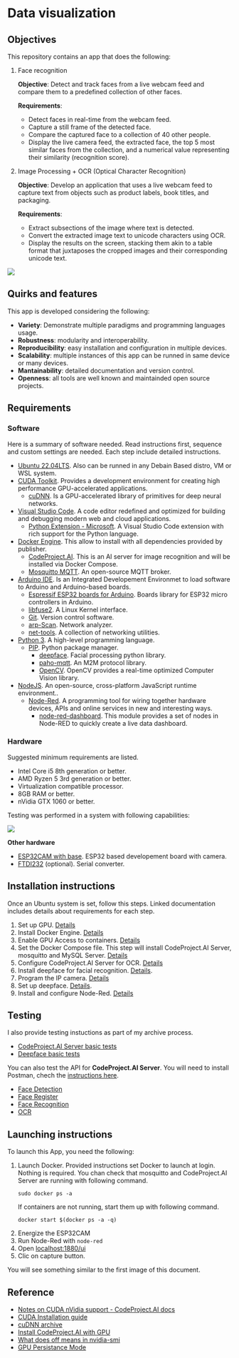 # Data visualization

## Objectives

This repository contains an app that does the following:

1. Face recognition
    
    **Objective**: Detect and track faces from a live webcam feed and compare them to a predefined collection of other faces.

    **Requirements**:
    - Detect faces in real-time from the webcam feed.
    - Capture a still frame of the detected face.
    - Compare the captured face to a collection of 40 other people.
    - Display the live camera feed, the extracted face, the top 5 most similar faces from the collection, and a numerical value representing their similarity (recognition score).

2. Image Processing + OCR (Optical Character Recognition)

    **Objective**: Develop an application that uses a live webcam feed to capture text from objects such as product labels, book titles, and packaging.

    **Requirements**:
    - Extract subsections of the image where text is detected.
    - Convert the extracted image text to unicode characters using OCR. 
    - Display the results on the screen, stacking them akin to a table format that juxtaposes the cropped images and their corresponding unicode text.

![](https://github.com/hugoescalpelo/data-visualization/blob/main/Images/Screenshot%20from%202023-10-18%2000-03-32.png?raw=true) 

## Quirks and features

This app is developed considering the following:
- **Variety**: Demonstrate multiple paradigms and programming languages usage.
- **Robustness**: modularity and interoperability.
- **Reproducibility**: easy installation and configuration in multiple devices.
- **Scalability**: multiple instances of this app can be runned in same device or many devices.
- **Mantainability**: detailed documentation and version control.
- **Openness**: all tools are well known and maintainded open source projects.

## Requirements

### Software
Here is a summary of software needed. Read instructions first, sequence and custom settings are needed. Each step include detailed instructions.

- [Ubuntu 22.04LTS](https://ubuntu.com/download/desktop). Also can be runned in any Debain Based distro, VM or WSL system.
- [CUDA Toolkit](https://developer.nvidia.com/cuda-toolkit). Provides a development environment for creating high performance GPU-accelerated applications.
    - [cuDNN](https://developer.nvidia.com/cudnn).  Is a GPU-accelerated library of primitives for deep neural networks.
- [Visual Studio Code](https://code.visualstudio.com/). A code editor redefined and optimized for building and debugging modern web and cloud applications.
    - [Python Extension - Microsoft](https://github.com/Microsoft/vscode-python). A Visual Studio Code extension with rich support for the Python language.
- [Docker Engine](https://docs.docker.com/engine/install/ubuntu/). This allow to install with all dependencies provided by publisher.
    - [CodeProject.AI](https://hub.docker.com/r/codeproject/ai-server). This is an AI server for image recognition and will be installed via Docker Compose.
    - [Mosquitto MQTT](https://mosquitto.org/). An open-source MQTT broker.
- [Arduino IDE](https://www.arduino.cc/en/software). Is an Integrated Developement Environmet to load software to Arduino and Arduino-based boards.
    - [Espressif ESP32 boards for Arduino](https://github.com/espressif/arduino-esp32). Boards library for ESP32 micro controllers in Arduino.
    - [libfuse2](https://software.opensuse.org/package/libfuse2). A Linux Kernel interface.
    - [Git](https://git-scm.com/). Version control software.
    - [arp-Scan](https://linux.die.net/man/1/arp-scan). Network analyzer.
    - [net-tools](https://net-tools.sourceforge.io/). A collection of networking utilities.
- [Python 3](https://www.python.org/). A high-level programming language.
    - [PIP](https://pypi.org/project/pip/). Python package manager.
        - [deepface](https://github.com/serengil/deepface). Facial processing python library.
        - [paho-mqtt](https://pypi.org/project/paho-mqtt/). An M2M protocol library.
        - [OpenCV](https://opencv.org/). OpenCV provides a real-time optimized Computer Vision library.
- [NodeJS](https://nodejs.org/en). An open-source, cross-platform JavaScript runtime environment..
    - [Node-Red](https://nodered.org/). A programming tool for wiring together hardware devices, APIs and online services in new and interesting ways.
        - [node-red-dashboard](https://flows.nodered.org/node/node-red-dashboard). This module provides a set of nodes in Node-RED to quickly create a live data dashboard. 

### Hardware

Suggested minimum requirements are listed.

- Intel Core i5 8th generation or better.
- AMD Ryzen 5 3rd generation or better.
- Virtualization compatible processor.
- 8GB RAM or better.
- nVidia GTX 1060 or better.

Testing was performed in a system with following capabilities:

![](https://github.com/hugoescalpelo/data-visualization/blob/main/Images/Screenshot%20from%202023-10-12%2016-17-54.png?raw=true)

**Other hardware**
- [ESP32CAM with base](https://docs.ai-thinker.com/en/esp32-cam). ESP32 based developement board with camera.
- [FTDI232](https://ftdichip.com/) (optional). Serial converter. 

## Installation instructions

Once an Ubuntu system is set, follow this steps. Linked documentation includes details about requirements for each step.

1. Set up GPU. [Details](https://github.com/hugoescalpelo/data-visualization/blob/main/CUDA/cuda-toolkit-instructons.md)
2. Install Docker Engine. [Details](https://github.com/hugoescalpelo/data-visualization/blob/main/Docker/docker-documentation.md)
3. Enable GPU Access to containers. [Details](https://github.com/hugoescalpelo/data-visualization/blob/main/Docker/docker-gpu-documentation.md)
4. Set the Docker Compose file. This step will install CodeProject.AI Server, mosquitto and MySQL Server. [Details](https://github.com/hugoescalpelo/data-visualization/blob/main/Docker/docker-compose-documentation.md)
5. Configure CodeProject.AI Server for OCR. [Details]()
6. Install deepface for facial recognition. [Details](https://github.com/hugoescalpelo/data-visualization/blob/main/deepface/deepface-documentation.md).
7. Program the IP camera. [Details](https://github.com/hugoescalpelo/data-visualization/blob/main/ESP32CAM/video-server-documentation.md)
8. Set up deepface. [Details](https://github.com/hugoescalpelo/data-visualization/blob/main/deepface/deepface-documentation.md).
9. Install and configure Node-Red. [Details](https://github.com/hugoescalpelo/data-visualization/blob/main/NodeRed/node-red-documentation.md)
 

## Testing
I also provide testing instuctions as part of my archive process.

- [CodeProject.AI Server basic tests](https://github.com/hugoescalpelo/data-visualization/blob/main/CodeProject.AI/basic-testing.md)
- [Deepface basic tests](https://github.com/hugoescalpelo/data-visualization/blob/main/deepface/deepface-documentation.md   )

You can also test the API for **CodeProject.AI Server**. You will need to install Postman, chech the [instructions here](https://github.com/hugoescalpelo/data-visualization/blob/main/Postman/postman-documentation.md).

- [Face Detection](https://github.com/hugoescalpelo/data-visualization/blob/main/CodeProject.AI/face-detection.md)
- [Face Register](https://github.com/hugoescalpelo/data-visualization/blob/main/CodeProject.AI/register-testing.md)
- [Face Recognition](https://github.com/hugoescalpelo/data-visualization/blob/main/CodeProject.AI/face-recognition.md)
- [OCR]()

## Launching instructions

To launch this App, you need the following:

1. Launch Docker. Provided instructions set Docker to launch at login. Nothing is required. You chan check that mosquitto and CodeProject.AI Server are running with following command.
    ```
    sudo docker ps -a
    ```
    If containers are not running, start them up with following command.
    ```
    docker start $(docker ps -a -q)
    ```
2. Energize the ESP32CAM
3. Run Node-Red with ```node-red```
4. Open [localhost:1880/ui](http://localhost:1880/ui)
5. Clic on capture button.

You will see something similar to the first image of this document.

## Reference

- [Notes on CUDA nVidia support - CodeProject.AI docs](https://www.codeproject.com/Articles/5322557/CodeProject-AI-Server-AI-the-easy-way)
- [CUDA Installation guide](https://gist.github.com/denguir/b21aa66ae7fb1089655dd9de8351a202)
- [cuDNN archive](https://developer.nvidia.com/rdp/cudnn-archive)
- [Install CodeProject.AI with GPU](https://youtu.be/6_jZmAt2yV4?si=QbV8ph1Ldi7IBFY6)
- [What does off means in nvidia-smi](https://forums.developer.nvidia.com/t/what-does-off-mean-in-the-output-of-nvidia-smi/37509/3)
- [GPU Persistance Mode](https://www.microway.com/hpc-tech-tips/nvidia-smi_control-your-gpus/)




